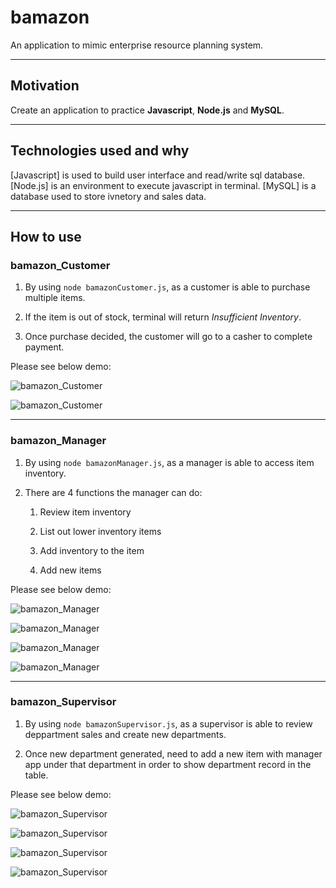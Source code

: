 # bamazon
An application to mimic enterprise resource planning system.
***
## Motivation
Create an application to practice **Javascript**, **Node.js** and **MySQL**.
***
## Technologies used and why
[Javascript] is used to build user interface and read/write sql database.
[Node.js] is an environment to execute javascript in terminal.
[MySQL] is a database used to store ivnetory and sales data.
***
## How to use

### bamazon_Customer

1. By using `node bamazonCustomer.js`, as a customer is able to purchase multiple items.

2. If the item is out of stock, terminal will return *Insufficient Inventory*.

3. Once purchase decided, the customer will go to a casher to complete payment.

Please see below demo:

![bamazon_Customer](https://media.giphy.com/media/YkhE7bf91MaLI1yilG/giphy.gif)

![bamazon_Customer](https://media.giphy.com/media/UUo0SuY1zRl5lDWjtq/giphy.gif)

------
### bamazon_Manager

1. By using `node bamazonManager.js`, as a manager is able to access item inventory.

2. There are 4 functions the manager can do:

    1. Review item inventory

    2. List out lower inventory items

    3. Add inventory to the item

    4. Add new items

Please see below demo:

![bamazon_Manager](https://media.giphy.com/media/giKJXzwQuK75fDQZKx/giphy.gif)

![bamazon_Manager](https://media.giphy.com/media/Kc2QE6NzJP1YzVuRXt/giphy.gif)

![bamazon_Manager](https://media.giphy.com/media/kgDNqc2LYZjqXOSOHy/giphy.gif)

![bamazon_Manager](https://media.giphy.com/media/f4D11Bq7bAOckoik1H/giphy.gif)

------
### bamazon_Supervisor

1. By using `node bamazonSupervisor.js`, as a supervisor is able to review deppartment sales and create new departments.

2. Once new department generated, need to add a new item with manager app under that department in order to show department record in the table.

Please see below demo:

![bamazon_Supervisor](https://media.giphy.com/media/jsgA3qNswQ10Exf6RK/giphy.gif)

![bamazon_Supervisor](https://media.giphy.com/media/VItrBgQRjjc4mCGV5o/giphy.gif)

![bamazon_Supervisor](https://media.giphy.com/media/gH1uLlOUvJWsOQ4K0X/giphy.gif)

![bamazon_Supervisor](https://media.giphy.com/media/cjhmJGL1eUQCRR3RVr/giphy.gif)

